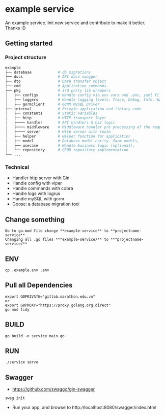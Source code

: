 # example service  

An example service. Init new service and contribute to make it better. Thanks :D 

## Getting started

### Project structure
```bash 
example
├── database            # db migrations
├── docs                # API docs swagger 
├── dto                 # Data transfer object 
├── cmd                 # Application commands.
├── pkg                 # 3rd party lib wrappers 
│   ├── configs         # Handle config via env vars and .env, yaml files.
│   ├── loggers         # Handle logging levels: Trace, Debug, Info, Warning, Error, Fatal and Panic..
│   ├── gormclient      # GORM MySQL Driver
├── internal            # Private application and library code
│   ├── constants       # Static variables 
│   ├── http            # HTTP transport layer
│   ├──── handler       # API handlers & biz logic 
│   ├──── middleware    # Middleware handler pre processing of the request. 
│   ├──── server        # Http server with route 
│   ├── helper          # Helper function for application
│   ├── model           # Database model entity. Gorm models,
│   ├── usecase         # Handle business logic (optional),
│   └── repository      # CRUD repository implementation
└── ...
```

### Technical 
* Handler http server with Gin 
* Handle config with viper
* Handle commands with cobra 
* Handle logs with logrus 
* Handle mySQL with gorm 
* Goose: a database migration tool 

## Change something 
```shell
Go to go.mod file change **example-service** to **projectname-service**
Changing all .go files **"example-service/** to **"projectname-service/**
```

## ENV
```shell
cp .example.env .env  
```

## Pull all Dependencies 
```shell
export GOPRIVATE="gitlab.marathon.edu.vn" 
or 
export GOPROXY="https://proxy.golang.org,direct"
go mod tidy 
```

## BUILD
```shell
go build -o service main.go
```

## RUN
```shell
./service serve 
```
## Swagger 
* https://github.com/swaggo/gin-swagger
```shell
swag init
```
* Run your app, and browse to http://localhost:8080/swagger/index.html